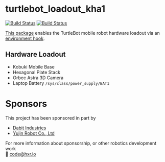# turtlebot_loadout_kha1
[![Build Status](https://travis-ci.org/TurtleBot-Mfg/turtlebot_loadout_kha1.svg?branch=master)](https://travis-ci.org/TurtleBot-Mfg/turtlebot_loadout_kha1)
[![Build Status](http://build.ros.org/buildStatus/icon?subject=Kinetic&job=Kbin_uX64__turtlebot_loadout_kha1__ubuntu_xenial_amd64__binary)](http://build.ros.org/view/Kbin_uX64/job/Kbin_uX64__turtlebot_loadout_kha1__ubuntu_xenial_amd64__binary/)


[This package](https://github.com/TurtleBot-Mfg/turtlebot_loadout_kha1)
enables the TurtleBot mobile robot hardware loadout via an
[environment hook](http://docs.ros.org/kinetic/api/catkin/html/user_guide/environment.html).

## Hardware Loadout
- Kobuki Mobile Base
- Hexagonal Plate Stack
- Orbec Astra 3D Camera
- Laptop Battery `/sys/class/power_supply/BAT1`

# Sponsors
This project has been sponsored in part by
* [Dabit Industries](https://dabit.industries/)
* [Yujin Robot Co., Ltd](http://en.yujinrobotcorp.com/)

For more information about sponsorship, or other robotics development work  
:email: code@hxr.io
